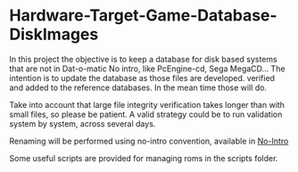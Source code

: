 # Hardware-Target-Game-Database-DiskImages

In this project the objective is to keep a database for disk based systems that are not in Dat-o-matic No intro, like PcEngine-cd, Sega MegaCD...
The intention is to update the database as those files are developed. verified and added to the reference databases. In the mean time those will do.

Take into account that large file integrity verification takes longer than with small files, so please be patient. A valid strategy could be to run validation system by system, across several days.

Renaming will be performed using no-intro convention, available in [No-Intro](https://datomatic.no-intro.org/stuff/The%20Official%20No-Intro%20Convention%20(20071030).pdf)

Some useful scripts are provided for managing roms in the scripts folder.
